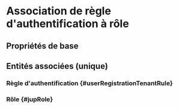# Association de règle d'authentification à rôle



## Propriétés de base



## Entités associées (unique)

### Règle d'authentification {#userRegistrationTenantRule}
        

### Rôle {#jupRole}
        





<!--- THIS FILE IS GENERATED PLEASE DO NOT EDIT IT DIRECTLY --->
